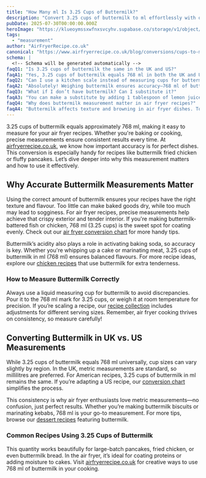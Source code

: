 ```yaml
---
title: "How Many ml Is 3.25 Cups of Buttermilk?"
description: "Convert 3.25 cups of buttermilk to ml effortlessly with our simple guide. Perfect for air fryer recipes and baking accuracy!"
pubDate: 2025-07-30T00:00:00.000Z
heroImage: "https://klueoymssxwfnxsvcyhv.supabase.co/storage/v1/object/public/Shmucket/how-many-ml-is-3-25-cups-of-buttermilk.webp"
tags:
  - "measurement"
author: "AirFryerRecipe.co.uk"
canonical: "https://www.airfryerrecipe.co.uk/blog/conversions/cups-to-ml/how-many-ml-is-3-25-cups-of-buttermilk"
schema: |
  <!-- Schema will be generated automatically -->
faqQ1: "Is 3.25 cups of buttermilk the same in the UK and US?"
faqA1: "Yes, 3.25 cups of buttermilk equals 768 ml in both the UK and US. While cup sizes can vary slightly by country, the millilitre conversion remains consistent for precise cooking and baking."
faqQ2: "Can I use a kitchen scale instead of measuring cups for buttermilk?"
faqA2: "Absolutely! Weighing buttermilk ensures accuracy—768 ml of buttermilk weighs about 800 grams. This method is especially useful for air fryer recipes where consistency is key."
faqQ3: "What if I don’t have buttermilk? Can I substitute it?"
faqA3: "You can make a substitute by adding 1 tablespoon of lemon juice or vinegar to 250 ml of milk and letting it sit for 5 minutes. For 3.25 cups (768 ml), use 3 tablespoons of acid mixed with 750 ml of milk."
faqQ4: "Why does buttermilk measurement matter in air fryer recipes?"
faqA4: "Buttermilk affects texture and browning in air fryer dishes. Too little can dry out food, while too much may prevent crisping. Measuring 768 ml (3.25 cups) ensures perfect results every time."
---
```

<p>3.25 cups of buttermilk equals approximately 768 ml, making it easy to measure for your air fryer recipes. Whether you're baking or cooking, precise measurements ensure consistent results every time. At <a href=https://www.airfryerrecipe.co.uk>airfryerrecipe.co.uk</a>, we know how important accuracy is for perfect dishes. This conversion is especially handy for recipes like buttermilk fried chicken or fluffy pancakes. Let’s dive deeper into why this measurement matters and how to use it effectively.</p>  

<h2>Why Accurate Buttermilk Measurements Matter</h2>  
<p>Using the correct amount of buttermilk ensures your recipes have the right texture and flavour. Too little can make baked goods dry, while too much may lead to sogginess. For air fryer recipes, precise measurements help achieve that crispy exterior and tender interior. If you're making buttermilk-battered fish or chicken, 768 ml (3.25 cups) is the sweet spot for coating evenly. Check out our <a href=https://www.airfryerrecipe.co.uk/air-fryer-conversion-chart>air fryer conversion chart</a> for more handy tips.</p>  

<p>Buttermilk’s acidity also plays a role in activating baking soda, so accuracy is key. Whether you're whipping up a cake or marinating meat, 3.25 cups of buttermilk in ml (768 ml) ensures balanced flavours. For more recipe ideas, explore our <a href=https://www.airfryerrecipe.co.uk/recipe-category/chicken>chicken recipes</a> that use buttermilk for extra tenderness.</p>  

<h3>How to Measure Buttermilk Correctly</h3>  
<p>Always use a liquid measuring cup for buttermilk to avoid discrepancies. Pour it to the 768 ml mark for 3.25 cups, or weigh it at room temperature for precision. If you’re scaling a recipe, our <a href=https://www.airfryerrecipe.co.uk/recipes>recipe collection</a> includes adjustments for different serving sizes. Remember, air fryer cooking thrives on consistency, so measure carefully!</p>  

<h2>Converting Buttermilk in UK vs. US Measurements</h2>  
<p>While 3.25 cups of buttermilk equals 768 ml universally, cup sizes can vary slightly by region. In the UK, metric measurements are standard, so millilitres are preferred. For American recipes, 3.25 cups of buttermilk in ml remains the same. If you’re adapting a US recipe, our <a href=https://www.airfryerrecipe.co.uk/air-fryer-conversion-chart>conversion chart</a> simplifies the process.</p>  

<p>This consistency is why air fryer enthusiasts love metric measurements—no confusion, just perfect results. Whether you’re making buttermilk biscuits or marinating kebabs, 768 ml is your go-to measurement. For more tips, browse our <a href=https://www.airfryerrecipe.co.uk/recipe-category/dessert>dessert recipes</a> featuring buttermilk.</p>  

<h3>Common Recipes Using 3.25 Cups of Buttermilk</h3>  
<p>This quantity works beautifully for large-batch pancakes, fried chicken, or even buttermilk bread. In the air fryer, it’s ideal for coating proteins or adding moisture to cakes. Visit <a href=https://www.airfryerrecipe.co.uk>airfryerrecipe.co.uk</a> for creative ways to use 768 ml of buttermilk in your cooking.</p>
